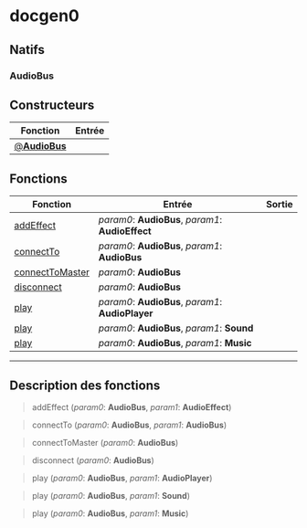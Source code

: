 # docgen0

## Natifs
### AudioBus
## Constructeurs
|Fonction|Entrée|
|-|-|
|[@**AudioBus**](#ctor_0)||
## Fonctions
|Fonction|Entrée|Sortie|
|-|-|-|
|[addEffect](#func_0)|*param0*: **AudioBus**, *param1*: **AudioEffect**||
|[connectTo](#func_1)|*param0*: **AudioBus**, *param1*: **AudioBus**||
|[connectToMaster](#func_2)|*param0*: **AudioBus**||
|[disconnect](#func_3)|*param0*: **AudioBus**||
|[play](#func_4)|*param0*: **AudioBus**, *param1*: **AudioPlayer**||
|[play](#func_5)|*param0*: **AudioBus**, *param1*: **Sound**||
|[play](#func_6)|*param0*: **AudioBus**, *param1*: **Music**||


***
## Description des fonctions

<a id="func_0"></a>
> addEffect (*param0*: **AudioBus**, *param1*: **AudioEffect**)

<a id="func_1"></a>
> connectTo (*param0*: **AudioBus**, *param1*: **AudioBus**)

<a id="func_2"></a>
> connectToMaster (*param0*: **AudioBus**)

<a id="func_3"></a>
> disconnect (*param0*: **AudioBus**)

<a id="func_4"></a>
> play (*param0*: **AudioBus**, *param1*: **AudioPlayer**)

<a id="func_5"></a>
> play (*param0*: **AudioBus**, *param1*: **Sound**)

<a id="func_6"></a>
> play (*param0*: **AudioBus**, *param1*: **Music**)

